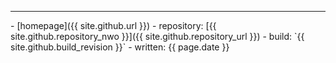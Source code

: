 <hr>
- [homepage]({{ site.github.url }})
- repository: [{{ site.github.repository_nwo }}]({{ site.github.repository_url }})
- build: `{{ site.github.build_revision }}`
- written: {{ page.date }}

<script type="text/javascript">
document.querySelector('body').classList.add('markdown-body');
</script>

